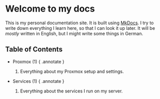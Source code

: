 # Welcome to my docs

This is my personal documentation site. It is built using [MkDocs](https://www.mkdocs.org/).
I try to write down everything I learn here, so that I can look it up later.
It will be *mostly* written in English, but I might write some things in German.

## Table of Contents
- Proxmox (1)
  { .annotate }

    1. Everything about my Proxmox setup and settings.


- Services (1)
  { .annotate }
    
    1. Everything about the services I run on my server.